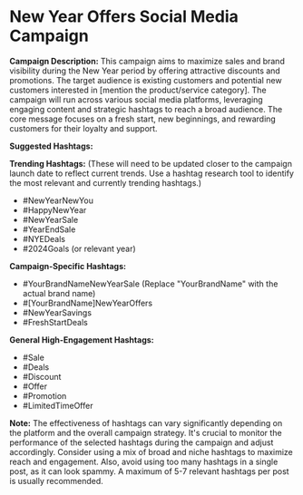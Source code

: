 # New Year Offers Social Media Campaign

**Campaign Description:** This campaign aims to maximize sales and brand visibility during the New Year period by offering attractive discounts and promotions. The target audience is existing customers and potential new customers interested in [mention the product/service category]. The campaign will run across various social media platforms, leveraging engaging content and strategic hashtags to reach a broad audience.  The core message focuses on a fresh start, new beginnings, and rewarding customers for their loyalty and support.


**Suggested Hashtags:**

**Trending Hashtags:**  (These will need to be updated closer to the campaign launch date to reflect current trends. Use a hashtag research tool to identify the most relevant and currently trending hashtags.)

*   #NewYearNewYou
*   #HappyNewYear
*   #NewYearSale
*   #YearEndSale
*   #NYEDeals
*   #2024Goals (or relevant year)


**Campaign-Specific Hashtags:**

*   #YourBrandNameNewYearSale (Replace "YourBrandName" with the actual brand name)
*   #[YourBrandName]NewYearOffers
*   #NewYearSavings
*   #FreshStartDeals


**General High-Engagement Hashtags:**

*   #Sale
*   #Deals
*   #Discount
*   #Offer
*   #Promotion
*   #LimitedTimeOffer


**Note:**  The effectiveness of hashtags can vary significantly depending on the platform and the overall campaign strategy.  It's crucial to monitor the performance of the selected hashtags during the campaign and adjust accordingly.  Consider using a mix of broad and niche hashtags to maximize reach and engagement.  Also, avoid using too many hashtags in a single post, as it can look spammy. A maximum of 5-7 relevant hashtags per post is usually recommended.